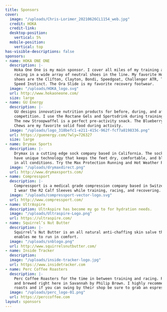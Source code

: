 ```yaml
---
title: Sponsors
cover:
  image: "/uploads/Chris-Lorimer_20210626CL1154_web.jpg"
  credit: HOKA
  credit-link: 
  desktop-position:
    vertical: 5%
  mobile-position:
    vertical: top
has-visible-descriptions: false
sponsors:
- name: HOKA ONE ONE
  description: |-
    Hoka One One is my main sponsor. I cover all miles of my training and
    racing in a wide array of neutral shoes in the line. My favorite Hoka One One
    shoes are the Clifton, Clayton, Bondi, Speedgoat, Challenger ATR, Tracer, and
    Speed Instinct. The Ora Slide is my favorite recovery footwear.
  image: "/uploads/HOKA_logo.svg"
  url: http://www.hokaoneone.com/
  size: large
- name: GU Energy
  description: |-
    GU designs innovative nutrition products for before, during, and after
    competition. I use the Roctane Gels and Sportsdrink during training and racing.
    The new Stroopwaffel is a perfect pre-activity snack. The Blueberry Pomegranate
    Chews are my favorite solid food during activity.
  image: "/uploads/logo_318befc1-e211-415c-962f-fcf7a8198336.png"
  url: https://guenergy.com/?wly=726327
  size: large
- name: Drymax Sports
  description: |-
    Drymax is a cutting edge sock company based in California. The socks
    have unique technology that keeps the feet dry, comfortable, and blister free
    in all conditions. Try the Max Protection Running and Hot Weather Running models.
  image: "/uploads/drymaxdirect.png"
  url: http://www.drymaxsports.com/
- name: Compressport
  description: |-
    Compressport is a medical grade compression company based in Switzerland.
    I wear the R2 Calf Sleeves while training, racing, and recovering.
  image: "/uploads/compressport-vector-logo.svg"
  url: http://www.compressport.com/
- name: UltrAspire
  description: UltrAspire has become my go to for hydration needs.
  image: "/uploads/Ultraspire-Logo.png"
  url: https://ultraspire.com/
- name: Squirrel’s Nut Butter
  description: |-
    Squirrel’s Nut Butter is an all natural anti-chaffing skin salve that
    enables me to run in comfort.
  image: "/uploads/snblogo.png"
  url: http://www.squirrelsnutbutter.com/
- name: Inside Tracker
  description: 
  image: "/uploads/inside-tracker-logo.jpg"
  url: https://www.insidetracker.com
- name: Perc Coffee Roasters
  description: |-
    Perc Coffee Roasters for the time in between training and racing. Roasted
    and brewed right here in Savannah by Philip Brown. I highly recommend their Ethopian
    roasts and if you can swing by their shop be sure to grab an espresso tonic.
  image: "/uploads/perc_logo-01.png"
  url: https://perccoffee.com
layout: sponsors
---
```


